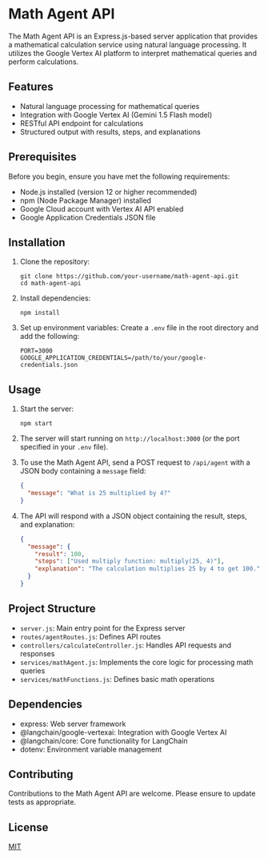 # Math Agent API

The Math Agent API is an Express.js-based server application that provides a mathematical calculation service using natural language processing. It utilizes the Google Vertex AI platform to interpret mathematical queries and perform calculations.

## Features

- Natural language processing for mathematical queries
- Integration with Google Vertex AI (Gemini 1.5 Flash model)
- RESTful API endpoint for calculations
- Structured output with results, steps, and explanations

## Prerequisites

Before you begin, ensure you have met the following requirements:

- Node.js installed (version 12 or higher recommended)
- npm (Node Package Manager) installed
- Google Cloud account with Vertex AI API enabled
- Google Application Credentials JSON file

## Installation

1. Clone the repository:
   ```
   git clone https://github.com/your-username/math-agent-api.git
   cd math-agent-api
   ```

2. Install dependencies:
   ```
   npm install
   ```

3. Set up environment variables:
   Create a `.env` file in the root directory and add the following:
   ```
   PORT=3000
   GOOGLE_APPLICATION_CREDENTIALS=/path/to/your/google-credentials.json
   ```

## Usage

1. Start the server:
   ```
   npm start
   ```

2. The server will start running on `http://localhost:3000` (or the port specified in your `.env` file).

3. To use the Math Agent API, send a POST request to `/api/agent` with a JSON body containing a `message` field:
   ```json
   {
     "message": "What is 25 multiplied by 4?"
   }
   ```

4. The API will respond with a JSON object containing the result, steps, and explanation:
   ```json
   {
     "message": {
       "result": 100,
       "steps": ["Used multiply function: multiply(25, 4)"],
       "explanation": "The calculation multiplies 25 by 4 to get 100."
     }
   }
   ```

## Project Structure

- `server.js`: Main entry point for the Express server
- `routes/agentRoutes.js`: Defines API routes
- `controllers/calculateController.js`: Handles API requests and responses
- `services/mathAgent.js`: Implements the core logic for processing math queries
- `services/mathFunctions.js`: Defines basic math operations

## Dependencies

- express: Web server framework
- @langchain/google-vertexai: Integration with Google Vertex AI
- @langchain/core: Core functionality for LangChain
- dotenv: Environment variable management

## Contributing

Contributions to the Math Agent API are welcome. Please ensure to update tests as appropriate.

## License

[MIT](https://choosealicense.com/licenses/mit/)